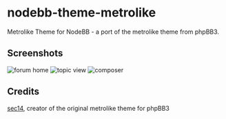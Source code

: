nodebb-theme-metrolike
====================

Metrolike Theme for NodeBB - a port of the metrolike theme from phpBB3.

## Screenshots

![forum home](http://i.imgur.com/m4DwqIp.png)
![topic view](http://i.imgur.com/TamnDr2.png)
![composer](http://i.imgur.com/rf5QeaS.png)

## Credits

[sec14](http://secl4.deviantart.com/art/metrolike-1-0-1-phpBB-style-405098783), creator of the original metrolike theme for phpBB3

